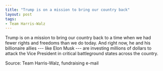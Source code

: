 ```yaml
---
title: "Trump is on a mission to bring our country back"
layout: post
tags:
- Team Harris-Walz
---
```


Trump is on a mission to bring our country back to a time when we had fewer rights and freedoms than we do today. And right now, he and his billionaire allies --- like Elon Musk --- are investing millions of dollars to attack the Vice President in critical battleground states across the country.

Source: Team Harris-Walz, fundraising e-mail
